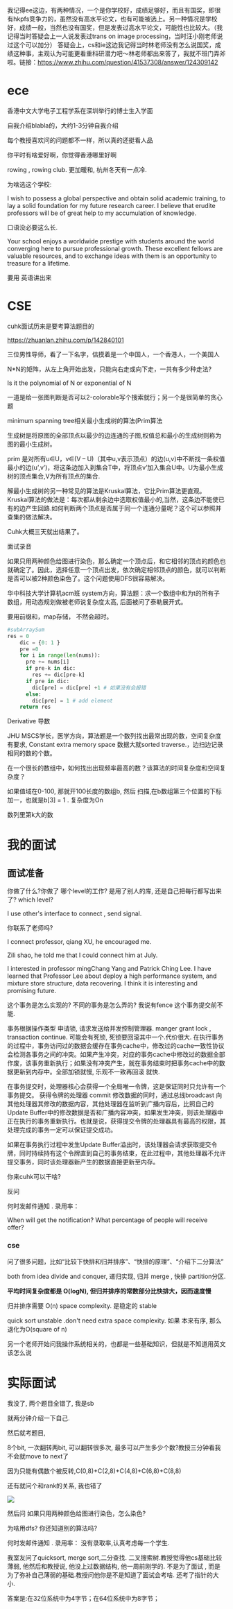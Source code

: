 我记得ee这边，有两种情况，一个是你学校好，成绩足够好，而且有国奖，即很有hkpfs竞争力的，虽然没有高水平论文，也有可能被选上。另一种情况是学校好，成绩一般，当然也没有国奖，但是发表过高水平论文，可能性也比较大。（我记得当时答疑会上一人说发表过trans on image processing，当时汪小刚老师说过这个可以加分）
答疑会上，cs和ie这边我记得当时林老师没有怎么说国奖，成绩这种事，主观认为可能更看重科研潜力吧～林老师都出来答了，我就不班门弄斧啦。链接：https://www.zhihu.com/question/41537308/answer/124309142

# ece

香港中文大学电子工程学系在深圳举行的博士生入学面

自我介绍blabla的，大约1-3分钟自我介绍

每个教授喜欢问的问题都不一样，所以真的还挺看人品

你平时有啥爱好啊，你觉得香港哪里好啊

rowing , rowing club.  更加暖和, 杭州冬天有一点冷.

为啥选这个学校:

 I wish to possess a global perspective and obtain solid academic training, to lay a solid foundation for my future research career. I believe that erudite professors will be of great help to my accumulation of knowledge.

口语没必要这么长. 

 Your school enjoys a worldwide prestige with students around the world converging here to pursue professional growth. These excellent fellows are valuable resources, and to exchange ideas with them is an opportunity to treasure for a lifetime.

要用 英语讲出来

# CSE

cuhk面试历来是要考算法题目的

https://zhuanlan.zhihu.com/p/142840101

三位男性导师，看了一下名字，估摸着是一个中国人，一个香港人，一个美国人

N*N的矩阵，从左上角开始出发，只能向右走或向下走，一共有多少种走法?

Is it the polynomial of N or exponential of N

一道是给一张图判断是否可以2-colorable写个搜索就行；另一个是很简单的贪心题

minimum spanning tree相关最小生成树的算法(Prim算法

生成树是将原图的全部顶点以最少的边连通的子图,权值总和最小的生成树则称为图的最小生成树。

prim 是对所有u∈U，v∈(V – U)（其中u,v表示顶点）的边(u,v)中不断找一条权值最小的边(u’,v’)，将这条边加入到集合T中，将顶点v’加入集合U中。U为最小生成树的顶点集合,V为所有顶点的集合.

解最小生成树的另一种常见的算法是Kruskal算法，它比Prim算法更直观。
Kruskal算法的做法是：每次都从剩余边中选取权值最小的,当然，这条边不能使已有的边产生回路.如何判断两个顶点是否属于同一个连通分量呢？这个可以参照并查集的做法解决。

Cuhk大概三天就出结果了。

面试录音

如果只用两种颜色给图进行染色，那么确定一个顶点后，和它相邻的顶点的颜色也就确定了。因此，选择任意一个顶点出发，依次确定相邻顶点的颜色，就可以判断是否可以被2种颜色染色了。这个问题使用DFS很容易解决。

华中科技大学计算机acm班 system方向，算法题：求一个数组中和为t的所有子数组，用动态规划做被老师说复杂度太高, 后面被问了泰勒展开式。

要用前缀和，map存储， 不然会超时。 

```python
#subArraySum
res = 0
​    dic = {0: 1 }
​    pre =0
​    for i in range(len(nums)):
​      pre += nums[i]
​      if pre-k in dic:
​        res += dic[pre-k]
​      if pre in dic:
​        dic[pre] = dic[pre] +1 # 如果没有会报错
​      else:
​        dic[pre] = 1 # add element
​    return res
```

Derivative 导数

JHU MSCS学长，医学方向，算法题是一个数列找出最常出现的数，空间复杂度有要求, Constant extra memory space  数据大就sorted   traverse.，边扫边记录相同的数的个数。

在一个很长的数组中，如何找出出现频率最高的数？该算法的时间复杂度和空间复杂度？

如果值域在0-100, 那就开100长度的数组b, 然后 扫描,在b数组第三个位置的下标加一，也就是b[3] = 1 . 复杂度为On

数列里第k大的数



# 我的面试

## 面试准备

你做了什么?你做了 哪个level的工作? 是用了别人的库, 还是自己把每行都写出来了? which level?

I use other's interface to connect , send signal. 

你联系了老师吗?

I connect professor,  qiang XU, he encouraged me.

Zili shao, he told me that I could connect him at July.

I interested in professor mingChang Yang and Patrick Ching Lee. I have learned that Professor Lee about deploy a high performance system, and mixture store structure, data recovering.  I think it is interesting and promising future.

这个事务是怎么实现的? 不同的事务是怎么弄的? 我说有fence 这个事务提交前不能. 

事务根据操作类型 申请锁, 请求发送给并发控制管理器.  manger grant lock , transaction continue. 可能会有死锁, 死锁要回滚其中一个.代价很大. 在执行事务的过程中，事务访问过的数据会缓存在事务cache中，修改过的cache一致性协议会检测各事务之间的冲突。如果产生冲突，对应的事务cache中修改过的数据全部作废，该事务重新执行；如果没有冲突产生，就在事务结束时把事务cache中的数据更新到内存中。全部加锁就慢, 乐观不一致再回滚  就快.

在事务提交时，处理器核心会获得一个全局唯一令牌，这是保证同时只允许有一个事务提交。 获得令牌的处理器 commit 修改数据的同时，通过总线broadcast 向其他处理器其修改的数据内容，其他处理器在监听到广播内容后，比照自己的Update Buffer中的修改数据是否和广播内容冲突，如果发生冲突，则该处理器中正在执行的事务重新执行。也就是说，获得提交令牌的处理器具有最高的权限，其处理完成的事务一定可以保证提交成功。

如果在事务执行过程中发生Update Buffer溢出时，该处理器会请求获取提交令牌，同时持续持有这个令牌直到自己的事务结束，在此过程中，其他处理器不允许提交事务，同时该处理器新产生的数据直接更新至内存。



你来cuhk可以干啥? 



反问

何时发邮件通知  .  录用率：

When will get the notification? What percentage of people will receive offer?



### cse 

问了很多问题，比如“比较下快排和归并排序”、“快排的原理”、“介绍下二分算法”

both from idea divide and conquer, 递归实现, 归并 merge , 快排 partition分区. 

**平均时间复杂度都是 O(logN), 但归并排序的常数部分比快排大，因而速度慢**

归并排序需要 O(n) space complexity. 是稳定的 stable

quick sort  unstable .don't need extra space complexity. 如果 本来有序, 那么退化为O(square of n)

另一个老师开始问我操作系统相关的，也都是一些基础知识，但就是不知道用英文该怎么说



# 实际面试

我没了, 两个题目全错了, 我是sb

就两分钟介绍一下自己.

然后就考题目,

8个bit, 一次翻转两bit, 可以翻转很多次, 最多可以产生多少个数?教授三分钟看我不会就move to next了

因为只能有偶数个被反转,C(0,8)+C(2,8)+C(4,8)+C(6,8)+C(8,8)

还有就问个和rank的关系, 我也错了

![](https://pic3.zhimg.com/80/v2-3c91966739eeace08b1e78f61873dfce_1440w.jpg)

然后问 如果只用两种颜色给图进行染色，怎么染色?

为啥用dfs? 你还知道别的算法吗?

何时发邮件通知  .  录用率： 没有录取率,认真考虑每一个学生.



我室友问了quicksort, merge sort,二分查找. 二叉搜索树.教授觉得他cs基础比较薄弱, 他然后和教授说, 他没上过数据结构,  他一周前刚学的.  不是为了面试 , 而是为了弥补自己薄弱的基础.教授问他你是不是知道了面试会考啥.  还考了指针的大小.

答案是:在32位系统中为4字节；在64位系统中为8字节；

